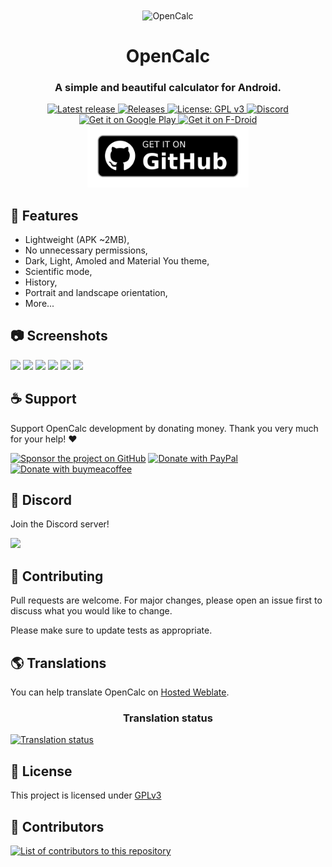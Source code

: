<div align="center">

<img width="200" src="app/src/main/res/mipmap-xxxhdpi/ic_launcher_foreground.png" alt="OpenCalc" align="center">

# OpenCalc

### A simple and beautiful calculator for Android.

<a href="https://github.com/Darkempire78/OpenCalc/releases/latest">
      <img alt="Latest release" src="https://img.shields.io/github/v/release/Darkempire78/OpenCalc.svg?logo=github&style=for-the-badge">
</a>
<a href="https://github.com/Darkempire78/OpenCalc/releases">
      <img alt="Releases" src="https://img.shields.io/github/downloads/Darkempire78/OpenCalc/total?color=blue&label=downloads&style=for-the-badge">
</a>
<a href="LICENSE">
      <img alt="License: GPL v3" src="https://img.shields.io/badge/License-GPLv3-blue.svg?style=for-the-badge">
</a>
<a href="https://discord.com/invite/sPvJmY7mcV">
      <img alt="Discord" src="https://img.shields.io/discord/831524351311609907?color=%237289DA&label=DISCORD&style=for-the-badge">
</a>

<br>

<a href="https://play.google.com/store/apps/details?id=com.darkempire78.opencalculator">
      <img alt="Get it on Google Play" src="https://play.google.com/intl/en_us/badges/static/images/badges/en_badge_web_generic.png" height="100">
</a>
<a href="https://f-droid.org/en/packages/com.darkempire78.opencalculator">
      <img alt="Get it on F-Droid" src="https://fdroid.gitlab.io/artwork/badge/get-it-on.png" height="100">
</a>
<a href="https://github.com/Darkempire78/OpenCalc/releases/latest">
      <img alt="Get it on GitHub" src="https://raw.githubusercontent.com/deckerst/common/main/assets/get-it-on-github.png" height="100">
</a>

<br>

<div align="left">

## 📖 Features

* Lightweight (APK ~2MB),
* No unnecessary permissions,
* Dark, Light, Amoled and Material You theme,
* Scientific mode,
* History,
* Portrait and landscape orientation,
* More...

## 📷 Screenshots

<img src="fastlane/metadata/android/en-US/images/phoneScreenshots/1.png" width="15%"/>
<img src="fastlane/metadata/android/en-US/images/phoneScreenshots/2.png" width="15%"/>
<img src="fastlane/metadata/android/en-US/images/phoneScreenshots/3.png" width="15%"/>
<img src="fastlane/metadata/android/en-US/images/phoneScreenshots/4.png" width="15%"/>
<img src="fastlane/metadata/android/en-US/images/phoneScreenshots/5.png" width="15%"/>
<img src="fastlane/metadata/android/en-US/images/phoneScreenshots/6.png" width="15%"/>

## ☕ Support

Support OpenCalc development by donating money. Thank you very much for your help! ❤️

[<img src="https://img.shields.io/badge/sponsor-30363D?style=for-the-badge&logo=GitHub-Sponsors&logoColor=#EA4AAA"
alt="Sponsor the project on GitHub"
height="40">](https://github.com/sponsors/Darkempire78) [<img src="https://img.shields.io/badge/PayPal-00457C?style=for-the-badge&logo=paypal&logoColor=white"
alt="Donate with PayPal"
height="40">](https://paypal.me/ImDarkempire) [<img src="https://img.shields.io/badge/Buy%20Me%20a%20Coffee-ffdd00?style=for-the-badge&logo=buy-me-a-coffee&logoColor=black"
alt="Donate with buymeacoffee"
height="40">](https://www.buymeacoffee.com/darkempire78)

## 💬 Discord

Join the Discord server!

[![](https://i.imgur.com/UfyvtOL.png)](https://discord.gg/sPvJmY7mcV)

## 🔨 Contributing

Pull requests are welcome. For major changes, please open an issue first to discuss what you would like to change.

Please make sure to update tests as appropriate.

## 🌎 Translations

You can help translate OpenCalc on [Hosted Weblate](https://hosted.weblate.org/engage/opencalc/).

<h3 align="center">Translation status</h3>

<a href="https://hosted.weblate.org/engage/opencalc/">
      <img src="https://hosted.weblate.org/widgets/opencalc/-/multi-auto.svg" alt="Translation status"/>
</a>

## 📜 License

This project is licensed under [GPLv3](/LICENSE)

## 🫶 Contributors

<a href="https://github.com/Darkempire78/OpenCalc/graphs/contributors">
  <img alt="List of contributors to this repository" src="https://contrib.rocks/image?repo=Darkempire78/OpenCalc" />
</a>
